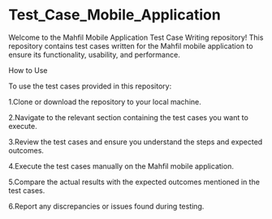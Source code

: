 # Test_Case_Mobile_Application

Welcome to the Mahfil Mobile Application Test Case Writing repository! This repository contains test cases written for the Mahfil mobile application to ensure its functionality, usability, and performance.

How to Use

To use the test cases provided in this repository:

1.Clone or download the repository to your local machine.

2.Navigate to the relevant section containing the test cases you want to execute.

3.Review the test cases and ensure you understand the steps and expected outcomes.

4.Execute the test cases manually on the Mahfil mobile application.

5.Compare the actual results with the expected outcomes mentioned in the test cases.

6.Report any discrepancies or issues found during testing.
